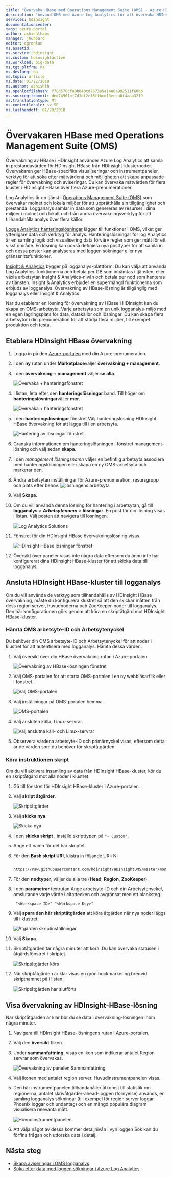 ```yaml
---
title: "Övervaka HBase med Operations Management Suite (OMS) - Azure HDInsight | Microsoft Docs"
description: "Använd OMS med Azure Log Analytics för att övervaka HDInsight HBase-kluster."
services: hdinsight
documentationcenter: 
tags: azure-portal
author: ashishthaps
manager: jhubbard
editor: cgronlun
ms.assetid: 
ms.service: hdinsight
ms.custom: hdinsightactive
ms.workload: big-data
ms.tgt_pltfrm: na
ms.devlang: na
ms.topic: article
ms.date: 01/22/2018
ms.author: ashishth
ms.openlocfilehash: f78d570cfa8b040cd7673a5e14e6a992511f60bb
ms.sourcegitcommit: ded74961ef7d1df2ef8ffbcd13eeea0f4aaa3219
ms.translationtype: MT
ms.contentlocale: sv-SE
ms.lasthandoff: 01/29/2018
---
```

# <a name="monitor-hbase-with-operations-management-suite-oms"></a>Övervakaren HBase med Operations Management Suite (OMS)

Övervakning av HBase i HDInsight använder Azure Log Analytics att samla in prestandavärden för HDInsight HBase från HDInsight-klusternoder. Övervakaren ger HBase-specifika visualiseringar och instrumentpaneler, verktyg för att söka efter mätvärdena och möjligheten att skapa anpassade regler för övervakning och aviseringar. Du kan övervaka mätvärden för flera kluster i HDInsight HBase över flera Azure-prenumerationer.

Log Analytics är en tjänst i [Operations Management Suite (OMS)](../../operations-management-suite/operations-management-suite-overview.md) som övervakar molnet och lokala miljöer för att upprätthålla sin tillgänglighet och prestanda. Logganalys samlar in data som genereras av resurser i dina miljöer i molnet och lokalt och från andra övervakningsverktyg för att tillhandahålla analys över flera källor.

[Logga Analytics hanteringslösningar](../../log-analytics/log-analytics-add-solutions.md) lägger till funktioner i OMS, vilket ger ytterligare data och verktyg för analys. Hanteringslösningar för log Analytics är en samling logik och visualisering data förvärv regler som ger mått för ett visst område. En lösning kan också definiera nya posttyper för att samla in och dessa poster kan analyseras med loggen sökningar eller nya gränssnittsfunktioner.

[Insight & Analytics](https://azure.microsoft.com/pricing/details/insight-analytics/) bygger på logganalys-plattform. Du kan välja att använda Log Analytics-funktionerna och betala per GB som inhämtas i tjänsten, eller växla arbetsytan Insight & Analytics-nivån och betala per nod som hanteras av tjänsten. Insight & Analytics erbjuder en supermängd funktionerna som erbjuds av logganalys. Övervakning av HBase-lösning är tillgänglig med logganalys eller Insight & Analytics.

När du etablerar en lösning för övervakning av HBase i HDInsight kan du skapa en OMS-arbetsyta. Varje arbetsyta som en unik logganalys-miljö med en egen lagringsplats för data, datakällor och lösningar. Du kan skapa flera arbetsytor i din prenumeration för att stödja flera miljöer, till exempel produktion och testa.

## <a name="provision-hdinsight-hbase-monitoring"></a>Etablera HDInsight HBase övervakning

1. Logga in på den [Azure-portalen](https://portal.azure.com) med din Azure-prenumeration.
2. I den **ny** rutan under **Marketplace**väljer **övervakning + management**.
3. I den **övervakning + management** väljer **se alla**.

    ![Övervaka + hanteringsfönstret](./media/apache-hbase-monitor-with-oms/monitoring-management-blade.png)  

4. I listan, leta efter den **hanteringslösningar** band. Till höger om **hanteringslösningar**väljer **mer**.

    ![Övervaka + hanteringsfönstret](./media/apache-hbase-monitor-with-oms/management-solutions.png) 

5. I den **hanteringslösningar** fönstret Välj hanteringslösning HDInsight HBase övervakning för att lägga till i en arbetsyta.

    ![Hantering av lösningar fönstret](./media/apache-hbase-monitor-with-oms/hbase-solution.png)  
6. Granska informationen om hanteringslösningen i fönstret management-lösning och välj sedan **skapa**. 
7. I den *management lösningsnamn* väljer en befintlig arbetsyta associera med hanteringslösningen eller skapa en ny OMS-arbetsyta och markerar den.
8. Ändra arbetsytan inställningar för Azure-prenumeration, resursgrupp och plats efter behov. 
    ![lösningens arbetsyta](./media/apache-hbase-monitor-with-oms/solution-workspace.png)  
9. Välj **Skapa**.  
10. Om du vill använda denna lösning för hantering i arbetsytan, gå till **logganalys** > ***Arbetsytenamn*** > **lösningar**. En post för din lösning visas i listan. Välj posten att navigera till lösningen.

    ![Log Analytics Solutions](./media/apache-hbase-monitor-with-oms/log-analytics-solutions.png)  

11. Fönstret för din HDInsight HBase övervakningslösning visas.

    ![HDInsight HBase lösningar fönstret](./media/apache-hbase-monitor-with-oms/hdinsight-hbase-solution.png) 

12. Översikt över paneler visas inte några data eftersom du ännu inte har konfigurerat dina HDInsight HBase-kluster för att skicka data till logganalys.

## <a name="connect-hdinsight-hbase-cluster-to-log-analytics"></a>Ansluta HDInsight HBase-kluster till logganalys

Om du vill använda de verktyg som tillhandahålls av HDInsight HBase övervakning, måste du konfigurera klustret så att den skickar måtten från dess region server, huvudnoderna och ZooKeeper-noder till logganalys. Den här konfigurationen görs genom att köra en skriptåtgärd mot HDInsight HBase-kluster.

### <a name="get-oms-workspace-id-and-workspace-key"></a>Hämta OMS arbetsyte-ID och Arbetsytenyckel

Du behöver din OMS arbetsyte-ID och Arbetsytenyckel för att noder i klustret för att autentisera med logganalys. Hämta dessa värden:

1. Välj översikt över din HBase övervakning rutan i Azure-portalen.

    ![Övervakning av HBase-lösningen fönstret](./media/apache-hbase-monitor-with-oms/hdinsight-hbase-solution.png) 

2. Välj OMS-portalen för att starta OMS-portalen i en ny webbläsarflik eller i fönstret.

    ![Välj OMS-portalen](./media/apache-hbase-monitor-with-oms/select-oms-portal.png) 

3. Välj inställningar på OMS-portalen hemma.

    ![OMS-portalen](./media/apache-hbase-monitor-with-oms/oms-portal-settings.png) 

4. Välj ansluten källa, Linux-servrar.

    ![Välj anslutna käll- och Linux-servrar](./media/apache-hbase-monitor-with-oms/select-linux-servers.png) 

5. Observera värdena arbetsyte-ID och primärnyckel visas, eftersom detta är de värden som du behöver för skriptåtgärden.

### <a name="run-the-script-action"></a>Köra instruktionen skript

Om du vill aktivera insamling av data från HDInsight HBase-kluster, kör du en skriptåtgärd mot alla noder i klustret:

1. Gå till fönstret för HDInsight HBase-kluster i Azure-portalen.
2. Välj **skript åtgärder**.

    ![Skriptåtgärder](./media/apache-hbase-monitor-with-oms/script-actions.png) 

3. Välj **skicka nya**.

    ![Skicka nya](./media/apache-hbase-monitor-with-oms/script-actions-submit-new.png)  

4. I den **skicka skript** , inställd skripttypen på `"- Custom"`.
5. Ange ett namn för det här skriptet.
6. För den **Bash skript URI**, klistra in följande URI: N:

        https://raw.githubusercontent.com/hdinsight/HDInsightOMS/master/monitoring/script2.sh 

7. För den **nodtyper**, väljer du alla tre (**Head**, **Region**, **ZooKeeper**).
8. I den **parametrar** textrutan Ange arbetsyte-ID och din Arbetsytenyckel, omslutande varje värde i citattecken och avgränsat med ett blanksteg.

        "<Workspace ID>" "<Workspace Key>"

9. Välj **spara den här skriptåtgärden** att köra åtgärden när nya noder läggs till i klustret.

    ![Åtgärden skriptinställningar](./media/apache-hbase-monitor-with-oms/submit-script-action.png)  

10. Välj **Skapa**.
11. Skriptåtgärden tar några minuter att köra. Du kan övervaka statusen i åtgärdsfönstret i skriptet.

    ![Skriptåtgärder körs](./media/apache-hbase-monitor-with-oms/script-action-running.png)  

12. När skriptåtgärden är klar visas en grön bockmarkering bredvid skriptnamnet på i listan.

    ![Skriptåtgärden har slutförts](./media/apache-hbase-monitor-with-oms/script-action-done.png)  

## <a name="view-the-hdinsight-hbase-monitoring-solution"></a>Visa övervakning av HDInsight-HBase-lösning

När skriptåtgärden är klar bör du se data i övervakning-lösningen inom några minuter.

1. Navigera till HDInsight HBase-lösningens rutan i Azure-portalen.
2. Välj den **översikt** fliken.
3. Under **sammanfattning**, visas en ikon som indikerar antalet Region servrar som övervakas.

    ![Övervakning av panelen Sammanfattning](./media/apache-hbase-monitor-with-oms/monitoring-summary-tile.png)  

4. Välj ikonen med antalet region server. Huvudinstrumentpanelen visas.
5. Den här instrumentpanelen tillhandahåller åtkomst till statistik om regionerna, antalet skrivåtgärder-ahead-loggen (förnyelse) används, en samling logganalys sökningar (till exempel för region server loggar Phoenix loggar och undantag) och en mängd populära diagram visualisera relevanta mått. 

    ![Huvudinstrumentpanelen](./media/apache-hbase-monitor-with-oms/main-dashboard.png)  

6. Att välja något av dessa kommer detaljnivån i vyn loggen Sök kan du förfina frågan och utforska data i detalj.

## <a name="next-steps"></a>Nästa steg

* [Skapa aviseringar i OMS logganalys](../../log-analytics/log-analytics-alerts-creating.md)
* [Söka efter data med loggen sökningar i Azure Log Analytics](../../log-analytics/log-analytics-log-searches.md).
